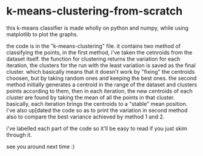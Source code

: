 # k-means-clustering-from-scratch
this k-means classifier is made wholly on python and numpy, while using matplotlib to plot the graphs.

the code is in the "k-means-clustering" file. it contains two method of classifying the points, in the first method, i've taken the cetnroids from the dataset itself. the function for clustering returns the variation for each iteration, the clusters for the run with the least variation is saved as the final cluster. which basically means that it doesn't work by "fixing" the centroids choosen, but by taking random ones and keeping the best ones. the second method initially generates a centroid in the range of the dataset and clusters points according to them, then in each iteration, the new centroids of each cluster are found by taking the mean of all the points in that cluster. basically, each iteration brings the centroids to a "stable" mean position. I've also up[dated the code so as to print the variation in second method also to compare the best variance achieved by method 1 and 2.

i've labelled each part of the code so it'll be easy to read if you just skim through it.

see you around next time :)
